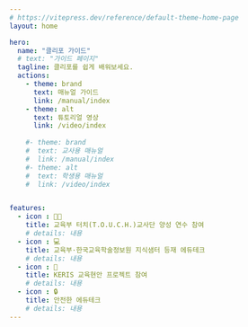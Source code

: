 ```yaml
---
# https://vitepress.dev/reference/default-theme-home-page
layout: home

hero:
  name: "클리포 가이드"
  # text: "가이드 페이지"
  tagline: 클리포를 쉽게 배워보세요.
  actions:
    - theme: brand
      text: 매뉴얼 가이드
      link: /manual/index
    - theme: alt
      text: 튜토리얼 영상
      link: /video/index
    
    #- theme: brand
    #  text: 교사용 매뉴얼
    #  link: /manual/index
    #- theme: alt
    #  text: 학생용 매뉴얼
    #  link: /video/index


features:
  - icon : 🧑‍🏫
    title: 교육부 터치(T.O.U.C.H.)교사단 양성 연수 참여
    # details: 내용
  - icon : 💻
    title: 교육부·한국교육학술정보원 지식샘터 등재 에듀테크
    # details: 내용
  - icon : 🧩
    title: KERIS 교육현안 프로젝트 참여
    # details: 내용
  - icon : 🔒
    title: 안전한 에듀테크
    # details: 내용
---
```


